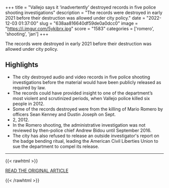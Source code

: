 +++
title = "Vallejo says it ‘inadvertently’ destroyed records in five police shooting investigations"
description = "The records were destroyed in early 2021 before their destruction was allowed under city policy."
date = "2022-12-03 01:37:00"
slug = "638aa816640df59de0a0dcc0"
image = "https://i.imgur.com/5ykibrx.jpg"
score = "1583"
categories = ['romero', 'shooting', 'jan']
+++

The records were destroyed in early 2021 before their destruction was allowed under city policy.

## Highlights

- The city destroyed audio and video records in five police shooting investigations before the material would have been publicly released as required by law.
- The records could have provided insight to one of the department’s most violent and scrutinized periods, when Vallejo police killed six people in 2012.
- Some of the records destroyed were from the killing of Mario Romero by officers Sean Kenney and Dustin Joseph on Sept.
- 2, 2012.
- In the Romero shooting, the administrative investigation was not reviewed by then-police chief Andrew Bidou until September 2016.
- The city has also refused to release an outside investigator's report on the badge bending ritual, leading the American Civil Liberties Union to sue the department to compel its release.

---

{{< rawhtml >}}
  <p class="article-category">
    <a target="_blank" href="https://www.vallejosun.com/vallejo-says-it-inadvertently-destroyed-records-in-five-police-shooting-investigations/">READ THE ORIGINAL ARTICLE</a>
  </p>
{{< /rawhtml >}}
